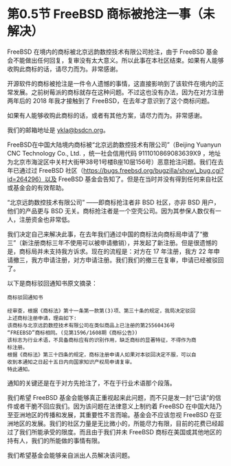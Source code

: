 # 第0.5节 FreeBSD 商标被抢注一事（未解决）

FreeBSD 在境内的商标被北京远韵数控技术有限公司抢注，由于 FreeBSD 基金会不能做出任何回复，复审没有太大意义。所以此事在本社区结束。如果有人能够收购此商标的话，请尽力而为。非常感谢。

开源软件的商标被抢注是一件令人遗憾的事情，这直接影响到了该软件在境内的正常发展。之前树莓派的商标就存在这种问题。不过这也没有办法，因为在对方注册两年后的 2018 年我才接触到了 FreeBSD，在去年才意识到了这个商标问题。

如果有人能够收购此商标的话，或者有其他方案，请尽力而为。非常感谢。

我们的邮箱地址是 ykla@bsdcn.org。



FreeBSD在中国大陆境内商标被“北京远韵数控技术有限公司”（Beijing Yuanyun CNC Technology Co., Ltd. ，统一社会信用代码 9111010869083639X9 ，地址为北京市海淀区中关村大街甲38号1号楼B座10层156号）恶意抢注问题。我们在去年已通过过 FreeBSD 社区（https://bugs.freebsd.org/bugzilla/show\_bug.cgi?id=264296）以及 FreeBSD 基金会告知了。但是在当时并没有得到任何来自社区或基金会的有效帮助。

“北京远韵数控技术有限公司” ——即商标抢注者非 BSD 社区，亦非 BSD 用户，他们的产品更与 BSD 无关。商标抢注者是一个空壳公司。因为其参保人数仅有一人，注册资金也非常低。

我们决定自己来解决此事，在去年我们通过中国的商标法向商标局申请了“撤三”（新注册商标三年不使用可以被申请撤销），并发起了新注册。但是很遗憾的是，商标局并未支持我方诉求。现在的流程是：对方在 17 年注册，我方 22 年申请撤三，我方申请注册，对方申请注册。我们我们的撤三在复审，申请已经被驳回了。



以下是商标驳回通知书原文摘录：

```
商标驳回通知书

经审查，根据《商标法》第十一条第一款第(3)项、第三十条的规定，我局决定驳回
上述商标注册申请，理由如下:
该商标与北京远韵数控技术有限公司在类似商品上已注册的第25560436号
“FREEBSD”商标相同。(见第1596/1608期《商标公告》)
该标志为行业术语，不具备商标应有的识别作用，缺乏商标的显著特征，不得作为商
标注册。
根据《商标法》第三十四条的规定，商标注册申请人如果对本驳回决定不服，可以自
收到本通知之日起十五日内向国家知识产权局申请复审。
特此通知。
```



通知的关键还是在于对方先抢注了，不在于行业术语那个段落。

我们希望 FreeBSD 基金会能够真正重视起来此问题，而不只是发一封“已读”的信件或者干脆不回应我们。因为该问题在法律意义上制约着 FreeBSD 在中国大陆乃至亚洲地区的传播和发展，其重要性不言而喻。基金会不应该忽视 FreeBSD 在亚洲地区的发展。我们的社区力量是无比微小的，所能尽力有限，目前的花费已经超过了我们所能承受的限度。而且由于我们并未 FreeBSD 商标在美国或其他地区的持有人，我们的所能做的事情有限。

我们希望基金会能够亲自派出人员解决该问题。
